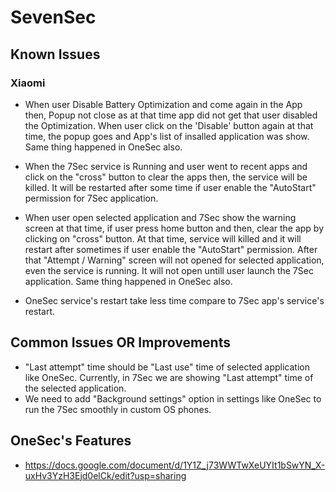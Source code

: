 # SevenSec

## Known Issues

### Xiaomi
- When user Disable Battery Optimization and come again in the App then, Popup not close as at that time app did not get that user disabled the Optimization. When user click on the 'Disable' button again at that time, the popup goes and App's list of insalled application was show. Same thing happened in OneSec also.

- When the 7Sec service is Running and user went to recent apps and click on the "cross" button to clear the apps then, the service will be killed. It will be restarted after some time if user enable the "AutoStart" permission for 7Sec application.

- When user open selected application and 7Sec show the warning screen at that time, if user press home button and then, clear the app by clicking on "cross" button. At that time, service will killed and it will restart after sometimes if user enable the "AutoStart" permission. After that "Attempt / Warning" screen will not opened for selected application, even the service is running. It will not open untill user launch the 7Sec application. Same thing happened in OneSec also.

- OneSec service's restart take less time compare to 7Sec app's service's restart.

## Common Issues OR Improvements
- "Last attempt" time should be "Last use" time of selected application like OneSec. Currently, in 7Sec we are showing "Last attempt" time of the selected application.
- We need to add "Background settings" option in settings like OneSec to run the 7Sec smoothly in custom OS phones.

## OneSec's Features
- https://docs.google.com/document/d/1Y1Z_j73WWTwXeUYIt1bSwYN_X-uxHv3YzH3Ejd0elCk/edit?usp=sharing

